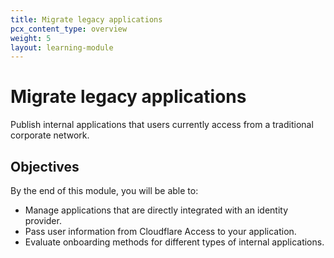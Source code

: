 ```yaml
---
title: Migrate legacy applications
pcx_content_type: overview
weight: 5
layout: learning-module
---
```


# Migrate legacy applications

Publish internal applications that users currently access from a traditional corporate network.

## Objectives

By the end of this module, you will be able to:

- Manage applications that are directly integrated with an identity provider.
- Pass user information from Cloudflare Access to your application.
- Evaluate onboarding methods for different types of internal applications.
